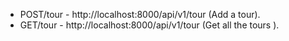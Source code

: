 * POST/tour - http://localhost:8000/api/v1/tour (Add a tour).
* GET/tour - http://localhost:8000/api/v1/tour (Get all the tours ).